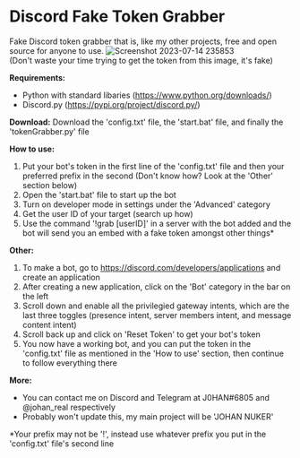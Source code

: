 # Discord Fake Token Grabber
Fake Discord token grabber that is, like my other projects, free and open source for anyone to use. ![Screenshot 2023-07-14 235853](https://github.com/ngs-official/fake-token-grab/assets/123272327/a8022720-74c0-4b6b-899c-583741f6d329) <br /> (Don't waste your time trying to get the token from this image, it's fake)


**Requirements:**
* Python with standard libaries (https://www.python.org/downloads/)
* Discord.py (https://pypi.org/project/discord.py/)

**Download:**
Download the 'config.txt' file, the 'start.bat' file, and finally the 'tokenGrabber.py' file

**How to use:**
1. Put your bot's token in the first line of the 'config.txt' file and then your preferred prefix in the second (Don't know how? Look at the 'Other' section below)
2. Open the 'start.bat' file to start up the bot
3. Turn on developer mode in settings under the 'Advanced' category
4. Get the user ID of your target (search up how)
5. Use the command '!grab [userID]' in a server with the bot added and the bot will send you an embed with a fake token amongst other things* 

**Other:**
1. To make a bot, go to https://discord.com/developers/applications and create an application
2. After creating a new application, click on the 'Bot' category in the bar on the left
3. Scroll down and enable all the privilegied gateway intents, which are the last three toggles (presence intent, server members intent, and message content intent)
4. Scroll back up and click on 'Reset Token' to get your bot's token
5. You now have a working bot, and you can put the token in the 'config.txt' file as mentioned in the 'How to use' section, then continue to follow everything there

**More:** <br />
* You can contact me on Discord and Telegram at J0HAN#6805 and @johan_real respectively
* Probably won't update this, my main project will be 'JOHAN NUKER' <br />

*Your prefix may not be '!', instead use whatever prefix you put in the 'config.txt' file's second line
